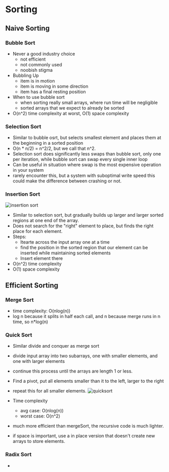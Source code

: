 # Sorting

## Naive Sorting

### Bubble Sort
- Never a good industry choice
	- not efficient
	- not commonly used
	- noobish stigma
- Bubbling Up
  - item is in motion
  - item is moving in some direction
  - item has a final resting position
- When to use bubble sort
  - when sorting really small arrays, where run time will be negligible
  - sorted arrays that we expect to already be sorted
- O(n^2) time complexity at worst, O(1) space complexity


### Selection Sort
- Similar to bubble osrt, but selects smallest element and places them at the beginning in a sorted position
- O(n * n/2) = n^2/2, but we call that n^2.
- Selection sort does significantly less swaps than bubble sort, only one per iteration, while bubble sort can swap every single inner loop
- Can be useful in situation where swap is the most expensive operation in your system
- rarely encounter this, but a system with suboptimal write speed this could make the difference between crashing or not.
  
### Insertion Sort
![insertion sort](https://s3-us-west-1.amazonaws.com/appacademy-open-assets/data_structures_algorithms/naive_sorting_algorithms/insertion_sort/images/InsertionSort.gif)

- Similar to selection sort, but gradually builds up larger and larger sorted regions at one end of the array.
- Does not search for the "right" element to place, but finds the right place for each element.
- Steps:
  - Itearte across the input array one at a time
  - find the position in the sorted region that our element can be inserted while maintaining sorted elements
  - Insert element there
- O(n^2) time complexity
- O(1) space complexity

## Efficient Sorting

### Merge Sort
- time complexity: O(nlog(n))
- log n because it splits in half each call, and n because merge runs in n time, so n*log(n)

### Quick Sort
- Similar divide and conquer as merge sort
- divide input array into two subarrays, one with smaller elements, and one with larger elements
- continue this process until the arrays are length 1 or less.
- Find a pivot, put all elements smaller than it to the left, larger to the right
- repeat this for all smaller elements.
![quicksort](https://s3-us-west-1.amazonaws.com/appacademy-open-assets/data_structures_algorithms/efficient_sorting_algorithms/quick_sort/images/QuickSort.gif)

- Time complexity
  - avg case: O(nlog(n))
  - worst case: O(n^2)
- much more efficient than mergeSort, the recursive code is much lighter.
- if space is important, use a in place version that doesn't create new arrays to store elements.

### Radix Sort
- 
